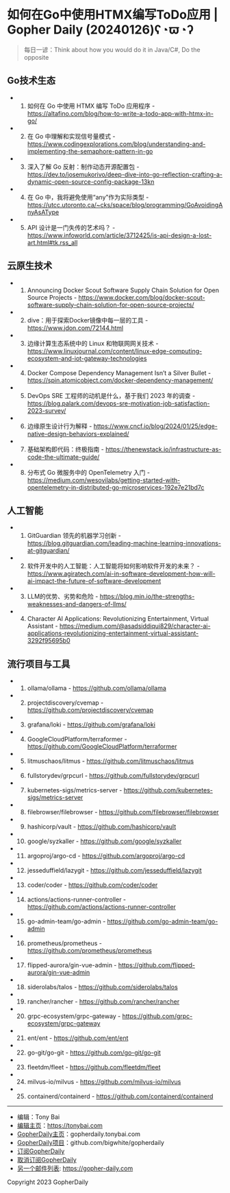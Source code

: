 # 如何在Go中使用HTMX编写ToDo应用 | Gopher Daily (20240126)ʕ◔ϖ◔ʔ

>每日一谚：Think about how you would do it in Java/C#, Do the opposite

## Go技术生态


- 1. 如何在 Go 中使用 HTMX 编写 ToDo 应用程序 - https://altafino.com/blog/how-to-write-a-todo-app-with-htmx-in-go/

- 2. 在 Go 中理解和实现信号量模式 - https://www.codingexplorations.com/blog/understanding-and-implementing-the-semaphore-pattern-in-go

- 3. 深入了解 Go 反射：制作动态开源配置包 - https://dev.to/josemukorivo/deep-dive-into-go-reflection-crafting-a-dynamic-open-source-config-package-13kn

- 4. 在 Go 中，我将避免使用“any”作为实际类型 - https://utcc.utoronto.ca/~cks/space/blog/programming/GoAvoidingAnyAsAType

- 5. API 设计是一门失传的艺术吗？ - https://www.infoworld.com/article/3712425/is-api-design-a-lost-art.html#tk.rss_all


## 云原生技术


- 1. Announcing Docker Scout Software Supply Chain Solution for Open Source Projects - https://www.docker.com/blog/docker-scout-software-supply-chain-solution-for-open-source-projects/

- 2. dive：用于探索Docker镜像中每一层的工具 - https://www.jdon.com/72144.html

- 3. 边缘计算生态系统中的 Linux 和物联网网关技术 - https://www.linuxjournal.com/content/linux-edge-computing-ecosystem-and-iot-gateway-technologies

- 4. Docker Compose Dependency Management Isn’t a Silver Bullet - https://spin.atomicobject.com/docker-dependency-management/

- 5. DevOps SRE 工程师的动机是什么，基于我们 2023 年的调查 - https://blog.palark.com/devops-sre-motivation-job-satisfaction-2023-survey/

- 6. 边缘原生设计行为解释 - https://www.cncf.io/blog/2024/01/25/edge-native-design-behaviors-explained/

- 7. 基础架构即代码：终极指南 - https://thenewstack.io/infrastructure-as-code-the-ultimate-guide/

- 8. 分布式 Go 微服务中的 OpenTelemetry 入门 - https://medium.com/wesovilabs/getting-started-with-opentelemetry-in-distributed-go-microservices-192e7e21bd7c


## 人工智能


- 1. GitGuardian 领先的机器学习创新 - https://blog.gitguardian.com/leading-machine-learning-innovations-at-gitguardian/

- 2. 软件开发中的人工智能：人工智能将如何影响软件开发的未来？ - https://www.agiratech.com/ai-in-software-development-how-will-ai-impact-the-future-of-software-development

- 3. LLM的优势、劣势和危险 - https://blog.min.io/the-strengths-weaknesses-and-dangers-of-llms/

- 4. Character AI Applications: Revolutionizing Entertainment, Virtual Assistant - https://medium.com/@asadsiddiqui829/character-ai-applications-revolutionizing-entertainment-virtual-assistant-3292f95695b0


## 流行项目与工具


- 1. ollama/ollama - https://github.com/ollama/ollama

- 2. projectdiscovery/cvemap - https://github.com/projectdiscovery/cvemap

- 3. grafana/loki - https://github.com/grafana/loki

- 4. GoogleCloudPlatform/terraformer - https://github.com/GoogleCloudPlatform/terraformer

- 5. litmuschaos/litmus - https://github.com/litmuschaos/litmus

- 6. fullstorydev/grpcurl - https://github.com/fullstorydev/grpcurl

- 7. kubernetes-sigs/metrics-server - https://github.com/kubernetes-sigs/metrics-server

- 8. filebrowser/filebrowser - https://github.com/filebrowser/filebrowser

- 9. hashicorp/vault - https://github.com/hashicorp/vault

- 10. google/syzkaller - https://github.com/google/syzkaller

- 11. argoproj/argo-cd - https://github.com/argoproj/argo-cd

- 12. jesseduffield/lazygit - https://github.com/jesseduffield/lazygit

- 13. coder/coder - https://github.com/coder/coder

- 14. actions/actions-runner-controller - https://github.com/actions/actions-runner-controller

- 15. go-admin-team/go-admin - https://github.com/go-admin-team/go-admin

- 16. prometheus/prometheus - https://github.com/prometheus/prometheus

- 17. flipped-aurora/gin-vue-admin - https://github.com/flipped-aurora/gin-vue-admin

- 18. siderolabs/talos - https://github.com/siderolabs/talos

- 19. rancher/rancher - https://github.com/rancher/rancher

- 20. grpc-ecosystem/grpc-gateway - https://github.com/grpc-ecosystem/grpc-gateway

- 21. ent/ent - https://github.com/ent/ent

- 22. go-git/go-git - https://github.com/go-git/go-git

- 23. fleetdm/fleet - https://github.com/fleetdm/fleet

- 24. milvus-io/milvus - https://github.com/milvus-io/milvus

- 25. containerd/containerd - https://github.com/containerd/containerd


----

- 编辑：Tony Bai
- [编辑主页](https://tonybai.com)：https://tonybai.com
- [GopherDaily主页](https://gopherdaily.tonybai.com)：gopherdaily.tonybai.com
- [GopherDaily项目](https://github.com/bigwhite/gopherdaily)：github.com/bigwhite/gopherdaily
- [订阅GopherDaily](https://gopherdaily.tonybai.com/subscribe)
- [取消订阅GopherDaily](https://gopherdaily.tonybai.com/unsubscribe)
- [另一个邮件列表](https://gopher-daily.com): https://gopher-daily.com

Copyright 2023 GopherDaily
